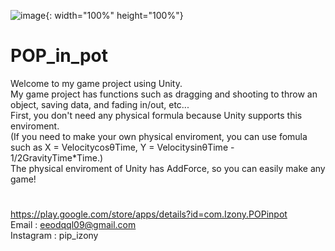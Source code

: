 ![image](https://user-images.githubusercontent.com/50067697/178913851-21b7ea58-d003-4300-9c81-868041c7b26e.png){: width="100%" height="100%"}
# POP_in_pot

Welcome to my game project using Unity.   
My game project has functions such as dragging and shooting to throw an object, saving data, and fading in/out, etc...   
First, you don't need any physical formula because Unity supports this enviroment.   
(If you need to make your own physical enviroment, you can use fomula such as X = VelocitycosθTime, Y = VelocitysinθTime - 1/2GravityTime*Time.)   
The physical enviroment of Unity has AddForce, so you can easily make any game!   
#
<https://play.google.com/store/apps/details?id=com.Izony.POPinpot>   
Email : <eeodqql09@gmail.com>   
Instagram : pip_izony   
